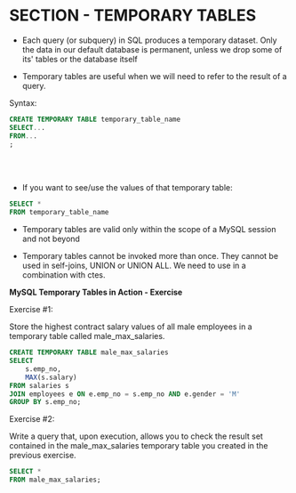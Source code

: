 # SECTION - TEMPORARY TABLES

- Each query (or subquery) in SQL produces a temporary dataset. Only the data in our default database is permanent, unless we drop some of its' tables or the database itself

- Temporary tables are useful when we will need to refer to the result of a query.

Syntax:

```sql
CREATE TEMPORARY TABLE temporary_table_name
SELECT...
FROM...
;
```
<br><br>

- If you want to see/use the values of that temporary table:

```sql
SELECT *
FROM temporary_table_name
```

- Temporary tables are valid only within the scope of a MySQL session and not beyond

- Temporary tables cannot be invoked more than once. They cannot be used in self-joins, UNION or UNION ALL. We need to use in a combination with ctes.

**MySQL Temporary Tables in Action - Exercise**

Exercise #1:

Store the highest contract salary values of all male employees in a temporary table called male_max_salaries.

```sql
CREATE TEMPORARY TABLE male_max_salaries
SELECT 
	s.emp_no,
    MAX(s.salary)
FROM salaries s
JOIN employees e ON e.emp_no = s.emp_no AND e.gender = 'M'
GROUP BY s.emp_no;
```

Exercise #2:

Write a query that, upon execution, allows you to check the result set contained in the male_max_salaries temporary table you created in the previous exercise.

```sql
SELECT * 
FROM male_max_salaries;
```